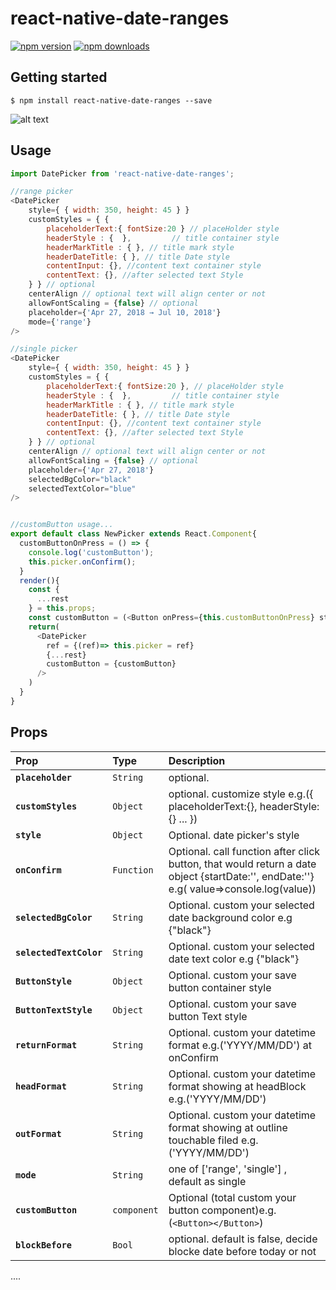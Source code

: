 
# react-native-date-ranges
[![npm version](https://img.shields.io/npm/v/redux.svg?style=flat-square)](https://www.npmjs.com/package/redux)
[![npm downloads](https://img.shields.io/npm/dm/redux.svg?style=flat-square)](https://www.npmjs.com/package/redux)
## Getting started

`$ npm install react-native-date-ranges --save`

![alt text](https://raw.githubusercontent.com/pohsiu/react-native-date-ranges/master/ezgif.com-video-to-gif.gif)

## Usage
```javascript
import DatePicker from 'react-native-date-ranges';

//range picker
<DatePicker
	style={ { width: 350, height: 45 } }
	customStyles = { {
		placeholderText:{ fontSize:20 } // placeHolder style
		headerStyle : {  },			// title container style
		headerMarkTitle : { }, // title mark style 
		headerDateTitle: { }, // title Date style
		contentInput: {}, //content text container style
		contentText: {}, //after selected text Style
	} } // optional 
	centerAlign // optional text will align center or not
	allowFontScaling = {false} // optional
	placeholder={'Apr 27, 2018 → Jul 10, 2018'}
	mode={'range'}
/>

//single picker
<DatePicker
	style={ { width: 350, height: 45 } }
	customStyles = { {
		placeholderText:{ fontSize:20 }, // placeHolder style
		headerStyle : {  },			// title container style
		headerMarkTitle : { }, // title mark style 
		headerDateTitle: { }, // title Date style
		contentInput: {}, //content text container style
		contentText: {}, //after selected text Style
	} } // optional 
	centerAlign // optional text will align center or not
	allowFontScaling = {false} // optional
	placeholder={'Apr 27, 2018'}
	selectedBgColor="black"
	selectedTextColor="blue"
/>


//customButton usage...
export default class NewPicker extends React.Component{
  customButtonOnPress = () => {
    console.log('customButton');
    this.picker.onConfirm();
  } 
  render(){
    const {
      ...rest
    } = this.props;
    const customButton = (<Button onPress={this.customButtonOnPress} style={{ container:{ width:'80%', marginHorizontal:'3%' }, text:{ fontSize: 20 } }} primary text={'送出'}/>);
    return(
      <DatePicker
        ref = {(ref)=> this.picker = ref}
        {...rest}
        customButton = {customButton}
      />
    )
  }
} 

```
  
## Props
| Prop | Type | Description |
:------------ |:---------------| :-----|
| **`placeholder`** | `String` | optional. |
| **`customStyles`** | `Object` | optional. customize style e.g.({ placeholderText:{}, headerStyle:{} ... }) |
| **`style`** | `Object` | Optional. date picker's style |
| **`onConfirm`** | `Function` | Optional. call function after click button, that would return a date object {startDate:'', endDate:''} e.g( value=>console.log(value))|
| **`selectedBgColor`** | `String` | Optional. custom your selected date background color e.g {"black"} |
| **`selectedTextColor`** | `String` | Optional. custom your selected date text color e.g {"black"} |
| **`ButtonStyle`** | `Object` | Optional. custom your save button container style |
| **`ButtonTextStyle`** | `Object` | Optional. custom your save button Text style  |
| **`returnFormat`** | `String` | Optional. custom your datetime format e.g.('YYYY/MM/DD') at onConfirm |
| **`headFormat`** | `String` | Optional. custom your datetime format showing at headBlock e.g.('YYYY/MM/DD')|
| **`outFormat`** | `String` | Optional. custom your datetime format showing at outline touchable filed e.g.('YYYY/MM/DD')|
| **`mode`** | `String` | one of ['range', 'single'] , default as single|
| **`customButton`** | `component` | Optional (total custom your button component)e.g.(`<Button></Button>`) | 
| **`blockBefore`** | `Bool` | optional. default is false, decide blocke date before today or not | 

....
